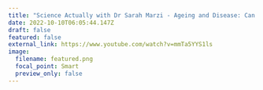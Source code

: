 ```yaml
---
title: "Science Actually with Dr Sarah Marzi - Ageing and Disease: Can our environment affect neurodegeneration?"
date: 2022-10-10T06:05:44.147Z
draft: false
featured: false
external_link: https://www.youtube.com/watch?v=mmTa5YYS1ls
image:
  filename: featured.png
  focal_point: Smart
  preview_only: false
---
```

